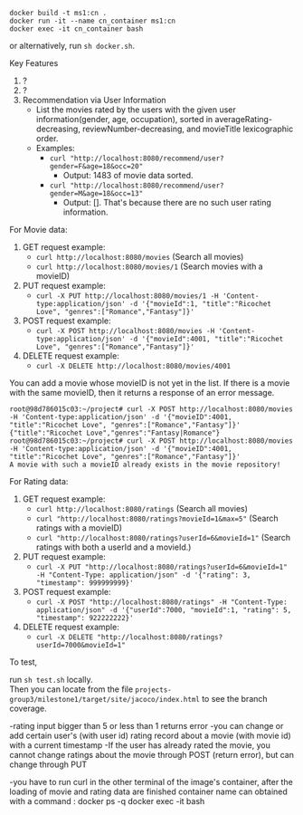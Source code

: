 
```
docker build -t ms1:cn .
docker run -it --name cn_container ms1:cn
docker exec -it cn_container bash
```

or alternatively, run `sh docker.sh`.

Key Features

1. ?
2. ?
3. Recommendation via User Information
   - List the movies rated by the users with the given user information(gender, age, occupation), sorted in averageRating-decreasing, reviewNumber-decreasing, and movieTitle lexicographic order.
   - Examples:
     - `curl "http://localhost:8080/recommend/user?gender=F&age=18&occ=20"`
       - Output: 1483 of movie data sorted.
     - `curl "http://localhost:8080/recommend/user?gender=M&age=18&occ=13"`
       - Output: []. That's because there are no such user rating information.

For Movie data:
1. GET request example:
   - `curl http://localhost:8080/movies` (Search all movies)
   - `curl http://localhost:8080/movies/1` (Search movies with a movieID)
2. PUT request example:
   - `curl -X PUT http://localhost:8080/movies/1 -H 'Content-type:application/json' -d '{"movieId":1, "title":"Ricochet Love", "genres":["Romance","Fantasy"]}'`
3. POST request example:
   - `curl -X POST http://localhost:8080/movies -H 'Content-type:application/json' -d '{"movieId":4001, "title":"Ricochet Love", "genres":["Romance","Fantasy"]}'`
4. DELETE request example:
   - `curl -X DELETE http://localhost:8080/movies/4001`

You can add a movie whose movieID is not yet in the list. If there is a movie with the same movieID, then it returns a response of an error message.
```
root@98d786015c03:~/project# curl -X POST http://localhost:8080/movies -H 'Content-type:application/json' -d '{"movieID":4001, "title":"Ricochet Love", "genres":["Romance","Fantasy"]}'
{"title":"Ricochet Love","genres":"Fantasy|Romance"}
root@98d786015c03:~/project# curl -X POST http://localhost:8080/movies -H 'Content-type:application/json' -d '{"movieID":4001, "title":"Ricochet Love", "genres":["Romance","Fantasy"]}'
A movie with such a movieID already exists in the movie repository!
```

For Rating data:
1. GET request example:
   - `curl http://localhost:8080/ratings` (Search all movies)
   - `curl "http://localhost:8080/ratings?movieId=1&max=5"` (Search ratings with a movieID)
   - `curl "http://localhost:8080/ratings?userId=6&movieId=1"` (Search ratings with both a userId and a movieId.)
2. PUT request example:
   - `curl -X PUT "http://localhost:8080/ratings?userId=6&movieId=1" -H "Content-Type: application/json" -d '{"rating": 3, "timestamp": 999999999}'`
3. POST request example:
   - `curl -X POST "http://localhost:8080/ratings" -H "Content-Type: application/json" -d '{"userId":7000, "movieId":1, "rating": 5, "timestamp": 922222222}'`
4. DELETE request example:
   - `curl -X DELETE "http://localhost:8080/ratings?userId=7000&movieId=1"`


To test,

run `sh test.sh` locally.\
Then you can locate from the file
`projects-group3/milestone1/target/site/jacoco/index.html`
to see the branch coverage.


-rating input  bigger than 5 or less than 1 returns error
-you can change or add certain user's (with user id) rating record about a movie (with movie id) with a current timestamp
-If the user has already rated the movie, you cannot change ratings about the movie through POST (return error), but can change through PUT

-you have to run curl in the other terminal of the image's container, after the loading of movie and rating data are finished
container name can obtained with a command : docker ps -q
docker exec -it <container-name> bash




